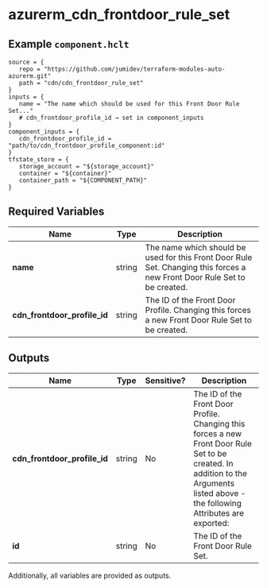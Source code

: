 # azurerm_cdn_frontdoor_rule_set



## Example `component.hclt`

```hcl
source = {
   repo = "https://github.com/jumidev/terraform-modules-auto-azurerm.git"   
   path = "cdn/cdn_frontdoor_rule_set"   
}
inputs = {
   name = "The name which should be used for this Front Door Rule Set..."   
   # cdn_frontdoor_profile_id → set in component_inputs
}
component_inputs = {
   cdn_frontdoor_profile_id = "path/to/cdn_frontdoor_profile_component:id"   
}
tfstate_store = {
   storage_account = "${storage_account}"   
   container = "${container}"   
   container_path = "${COMPONENT_PATH}"   
}
```

## Required Variables

| Name | Type |  Description |
| ---- | --------- |  ----------- |
| **name** | string |  The name which should be used for this Front Door Rule Set. Changing this forces a new Front Door Rule Set to be created. | 
| **cdn_frontdoor_profile_id** | string |  The ID of the Front Door Profile. Changing this forces a new Front Door Rule Set to be created. | 



## Outputs

| Name | Type | Sensitive? | Description |
| ---- | ---- | --------- | --------- |
| **cdn_frontdoor_profile_id** | string | No  | The ID of the Front Door Profile. Changing this forces a new Front Door Rule Set to be created. In addition to the Arguments listed above - the following Attributes are exported: | 
| **id** | string | No  | The ID of the Front Door Rule Set. | 

Additionally, all variables are provided as outputs.
